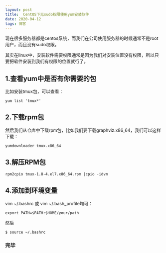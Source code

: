 ```yaml
---
layout: post
title:  CentOS下无sudo权限使用yum安装软件
date: 2020-04-12
tags: 博客
---
```



现在很多服务器都是centos系统，而我们在公司使用服务器的时候通常不是root用户，而且没有sudo权限。

其实在linux中，安装软件需要权限通常是因为我们对安装位置没有权限，所以只要把软件安装到我们有权限的位置就行了。

## 1.查看yum中是否有你需要的包

比如安装tmux包，可以查看：

	yum list 'tmux*'

## 2.下载rpm包

然后我们从仓库中下载rpm包，比如我们要下载graphviz.x86_64，我们可以这样下载：

	yumdownloader tmux.x86_64 


## 3.解压RPM包

	rpm2cpio tmux-1.8-4.el7.x86_64.rpm |cpio -idvm
	
## 4.添加到环境变量

vim ~/.bashrc 或 vim ~/.bash_profile均可：

	export PATH=$PATH:$HOME/your/path
	
然后

	$ source ~/.bashrc
	
### 完毕
